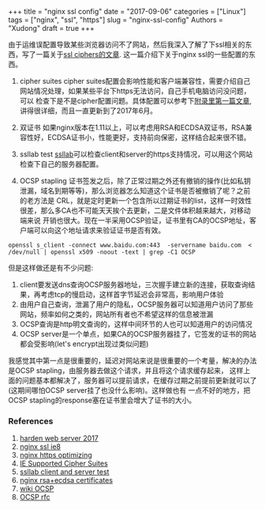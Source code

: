 +++
title = "nginx ssl config"
date = "2017-09-06"
categories = ["Linux"]
tags = ["nginx", "ssl", "https"]
slug = "nginx-ssl-config"
Authors = "Xudong"
draft = true
+++


由于运维误配置导致某些浏览器访问不了网站，然后我深入了解了下ssl相关的东西，写了一篇关于[ssl ciphers的文章]().
这一篇介绍下关于nginx ssl的一些配置的东西。

1. cipher suites
cipher suites配置会影响性能和客户端兼容性，需要介绍自己网站情况处理，如果某些平台下https无法访问，自己手机电脑访问没问题，可以
检查下是不是cipher配置问题。具体配置可以参考下[附录里第一篇文章](https://hynek.me/articles/hardening-your-web-servers-ssl-ciphers/),
讲得很详细，而且一直更新到了2017年6月。

2. 双证书
如果nginx版本在1.11以上，可以考虑用RSA和ECDSA双证书，RSA兼容性好，ECDSA证书小，性能更好，支持前向保密，这样结合起来很不错。

3. ssllab test
[ssllab](www.ssllabs.com)可以检查client和server的https支持情况，可以用这个网站检查下自己的服务器配置。

<!--more-->

4. OCSP stapling
证书签发之后，除了正常过期之外还有撤销的操作(比如私钥泄漏，域名到期等等)，那么浏览器怎么知道这个证书是否被撤销了呢？之前的老方法是
CRL，就是定时更新一个包含所以过期证书的list，这样一时效性很差，那么多CA也不可能天天挨个去更新，二是文件体积越来越大，对移动端来说
开销也很大。现在一半采用OCSP验证，证书里有CA的OCSP地址，客户端可以向这个地址请求来验证证书是否有效。
``` shell
openssl s_client -connect www.baidu.com:443  -servername baidu.com  < /dev/null | openssl x509 -noout -text | grep -C1 OCSP
```
但是这样做还是有不少问题:
1. client要发送dns查询OCSP服务器地址，三次握手建立新的连接，获取查询结果，再考虑tcp的慢启动，这样首字节延迟会非常高，影响用户体验
2. 由用户自己查询，泄漏了用户的隐私，OCSP服务器可以知道用户访问了那些网站，频率如何之类的，网站所有者也不希望这样的信息被泄漏
3. OCSP查询是http明文查询的，这样中间环节的人也可以知道用户的访问情况
4. OCSP server是一个单点，如果CA的OCSP服务器挂了，它签发的证书的网站都会受影响(let's encrypt出现过类似问题)

我感觉其中第一点是很重要的，延迟对网站来说是很重要的一个考量，解决的办法是OCSP stapling，由服务器去做这个请求，并且将这个请求缓存起来，
这样上面的问题基本都解决了，服务器可以提前请求，在缓存过期之前提前更新就可以了(这期间哪怕OCSP server挂了也没什么影响)。这样做也有
一点不好的地方，把OCSP stapling的response塞在证书里会增大了证书的大小。



### References
1. [harden web server 2017](https://hynek.me/articles/hardening-your-web-servers-ssl-ciphers/)
2. [nginx ssl ie8](https://ablagoev.github.io/ssl/nginx/ie8/winxp/cipher/2016/12/23/ie8-winxp-nginx-ssl.html)
3. [nginx https optimizing](https://www.bjornjohansen.no/optimizing-https-nginx)
4. [IE Supported Cipher Suites](https://github.com/client9/sslassert/wiki/IE-Supported-Cipher-Suites)
5. [ssllab client and server test](https://www.ssllabs.com/projects/index.html)
6. [nginx rsa+ecdsa certificates](https://scotthelme.co.uk/hybrid-rsa-and-ecdsa-certificates-with-nginx/)
7. [wiki OCSP](https://en.wikipedia.org/wiki/OCSP_stapling)
8. [OCSP rfc](https://www.ietf.org/rfc/rfc5019.txt)
